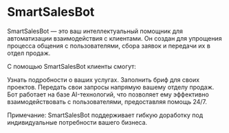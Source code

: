 # SmartSalesBot
SmartSalesBot — это ваш интеллектуальный помощник для автоматизации взаимодействия с клиентами. Он создан для упрощения процесса общения с пользователями, сбора заявок и передачи их в отдел продаж.

С помощью SmartSalesBot клиенты смогут:

Узнать подробности о ваших услугах.
Заполнить бриф для своих проектов.
Передать свои запросы напрямую вашему отделу продаж.
Бот работает на базе AI-технологий, что позволяет ему эффективно взаимодействовать с пользователями, предоставляя помощь 24/7.

Примечание: SmartSalesBot поддерживает гибкую доработку под индивидуальные потребности вашего бизнеса.
